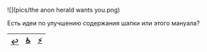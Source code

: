 ![](pics/the anon herald wants you.png)

Есть идеи по улучшению содержания шапки или этого мануала?

|[↩️](header.md)|[♿](perekat.md)|[⚡](https://2ch.hk/vg/res/42512408.html)|
|:---:|:---:|:---:|
